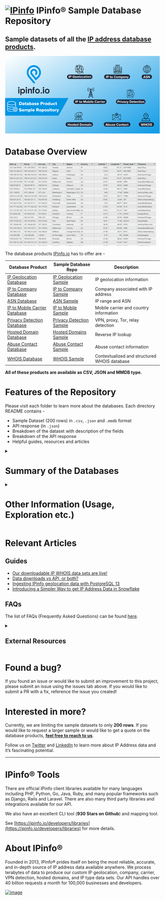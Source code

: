 # [<img src="https://ipinfo.io/static/ipinfo-small.svg" alt="IPinfo" width="24"/>](https://ipinfo.io/) IPinfo® Sample Database Repository


## Sample datasets of all the [IP address database products](https://ipinfo.io/account/data-downloads).


<p align="center">
  <img src="./assets/header_grahics_main_readme.png">
</p>


# Database Overview

<p align="center">
  <img src="./assets/product_demo_main_readme.gif">
</p>

The database products [IPinfo.io](https://ipinfo.io) has to offer are -

| Database Product | Sample Database Repo | Description |
| --- | --- | --- |
| [IP Geolocation Database](https://ipinfo.io/products/ip-geolocation-database) | [IP Geolocation Sample](/IP%20Geolocation) | IP geolocation information |
| [IP to Company Database](https://ipinfo.io/products/ip-company-database) | [IP to Company Sample](/IP%20to%20Company) | Company associated with IP address |
| [ASN Database](https://ipinfo.io/products/asn-database) | [ASN Sample](/ASN) | IP range and ASN |
| [IP to Mobile Carrier Database](https://ipinfo.io/products/mobile-ip-database) | [IP to Mobile Sample](/IP%20to%20Mobile%20Carrier) | Mobile carrier and country information |
| [Privacy Detection Database](https://ipinfo.io/products/anonymous-ip-database) | [Privacy Detection Sample](/Privacy%20Detection) | VPN, proxy, Tor, relay detection |
| [Hosted Domain Database](https://ipinfo.io/products/hosted-domains-database) | [Hosted Domains Sample](/Hosted%20Domains) | Reverse IP lookup |
| [Abuse Contact Database](https://ipinfo.io/products/ip-abuse-contact-database) | [Abuse Contact Sample](/Abuse%20Contact) | Abuse contact information |
| [WHOIS Database](https://ipinfo.io/products/ip-whois-data-download) | [WHOIS Sample](/WHOIS) | Contextualized and structured WHOIS database |

**All of these products are available as CSV, JSON and MMDB type.**

# Features of the Repository

Please visit each folder to learn more about the databases. Each directory README contains -

- Sample Dataset (200 rows) in `.csv`, `.json` and `.mmdb` format
- API response (in `.json`)
- Breakdown of the dataset with description of the fields
- Breakdown of the API response
- Helpful guides, resources and articles


<details id=0>
<summary><h1>Summary of the Databases</h1></summary>

Please visit the individual database directories to learn more. The database schemas were generated in August, 2022.

<details id=1>
<summary><h2>IP Geolocation</h2></summary>

**Get geolocation information from IP addresses.**

You can find the schema, database sample, API response sample, and other information in the **[IP Geolocation folder](/IP%20Geolocation)**. The database includes the following fields:

| Field Name | Example | Notes |
| --- | --- | --- |
| `start_ip` | 1.253.242.0 | Starting IP address of an IP address range |
| `end_ip` | 1.253.242.255 | Ending IP address of an IP address range |
| `join_key` | 1.253.0.0 | Special variable to facilitate `join` operation |
| `city` | Yangsan | City of the location |
| `region` | Gyeongsangnam-do | Region of the location |
| `country` | KR | ISO 3166 country code of the location |
| `latitude` | 35.34199 | Latitude value of the location |
| `longitude` | 129.03358 | Longitude value of the location |
| `postal_code` | 50593 | Postal code of the location |
| `timezone` | Asia/Seoul | Local time zone |


### 🔗 [IP Geolocation Database Product Page](https://ipinfo.io/products/ip-geolocation-database)

</details>

<details id=2>
<summary><h2>IP to Company</h2></summary>

**Get firmographics data and identify the company behind the IP address and network traffic.**

You can find the schema, database sample, API response sample, and other information in the **[IP to Company folder](/IP%20to%20Company)**. This database is can be used to identify large scale organization or companies behind IP address ranges. The database includes the following fields:

| Field Name | Example | Notes |
| --- | --- | --- |
| `start_ip` | 107.136.106.168 | Starting IP address of an IP address range |
| `end_ip` | 107.136.106.175 | Ending IP address of an IP address range |
| `join_key` | 107.136.0.0 | Specialized variable to facilitate `join` operation |
| `name` | ZSPEC FLOW-180709174314 | Name of the company |
| `domain` | zspec.com | Domain of the company |
| `type` | business | Type of business. e.g. Business, ISP, Hosting or Education |
| `asn` | AS7018 | ASN associated with the company |
| `as_name` | AT&T Services, Inc. | Name of the ASN |
| `as_domain` | att.com | Domain name of the ASN |
| `as_type` | isp | ASN Type: ISP, Hosting, Business or Education |
| `country` | US | ISO 3166 country code |


### 🔗 [IP to Company Database Product Page](Sample%20Database%20fb322a60f0544458ad861eb738e869cd/IP%20to%20Company%20Database%2081d7f85aaeb244b19608f3a1de1fecad.md)



</details>

<details id=3>
<summary><h2>ASN</h2></summary>


**Get ASN data from ASN or IP Address information.**

You can find the schema, database sample, API response sample, and other information in the **[ASN folder](/ASN)**. The Database contains the following fields:

| Field Name | Example | Notes |
| --- | --- | --- |
| `start_ip` | 125.113.0.0 | Starting IP address of the ASN IP address block |
| `end_ip` | 125.113.255.255 | Ending IP address of the ASN IP address block |
| `join_key` | 125.113.0.0 | Special variable to facilitate `join` operation |
| `asn` | AS4134 | Autonomous System Number (ASN) |
| `domain` | chinatelecom.com.cn | Domain name of the AS |
| `name` | CHINANET-BACKBONE | Name of the ASN |
| `type` | isp | ASN Type: ISP, Hosting, Education or Business |
| `country` | CN | ISO 3166 country code |

### 🔗 [ASN Database Product Page](https://ipinfo.io/products/asn-database)

</details>

<details id=4>
<summary><h2> IP to Mobile Carrier </h2></summary>

**Lookup Mobile Carrier data such as - MCC and MNC from IP addresses.** 

You can find the schema, database sample, API response sample, and other information in the **[IP to Mobile Carrier folder](/IP%20to%20Mobile%20Carrier)**. The database contains the following fields:

| Field Name | Example | Notes |
| --- | --- | --- |
| `start_ip` | 5.208.203.0 | Starting IP address of an IP address range |
| `end_ip` | 5.208.203.255 | Ending IP address of an IP address range |
| `join_key` | 5.208.0.0 | Special variable to facilitate `join` operation. |
| `name` | Mobile Communication Company of Iran PLC | Name of the mobile carrier |
| `country` | IR | ISO 3166 country code |
| `mcc` | 432 | Mobile Country Code (MCC) of the carrier |
| `mnc` | 11 | Mobile Network Code (MNC) of the carrier |

### 🔗 [IP to Mobile Carrier Database Product Page](https://ipinfo.io/products/mobile-ip-database)

</details>

<details id=5>
<summary><h2>Privacy Detection / Anonymous IP Detection</h2></summary>

**Demystify anonymous IP addresses. Identify privacy masking services such as VPN, Tor, proxies, relays and hosting from IP addresses.**

You can find the schema, database sample, API response sample, and other information in the **[Privacy Detection folder](/Privacy%20Detection)**. The database includes the following fields:

| Field Name | Example | Notes |
| --- | --- | --- |
| `start_ip` | 115.9.76.79 | Starting IP address of an IP address range |
| `end_ip` | 115.9.76.79 | Ending IP address of an IP address range |
| `join_key` | 115.9.0.0 | Special variable to facilitate `join` operation |
| `hosting` |  | Indicates a hosting IP address most of the time based on a datacenter. Indicative of bots, scrapers or malicious activities |
| `proxy` |  | Similar to VPN mainly used by businesses |
| `tor` |  | IP address originated from the Onion router |
| `vpn`| True | Virtual Private Network (VPN) service IP address |
| `relay` |  | Traffic relays often provided by CDN companies |
| `service` |  | Name of the privacy service provider |

### 🔗 [Privacy Detection Database Product Page](https://ipinfo.io/products/anonymous-ip-database)

</details>

<details id=6>
<summary><h2>Hosted Domains / Reverse IP Lookup</h2></summary>

**Hosted Domains database enables you to do reverse IP lookups.**

Through our Hosted Domains service, you can see the full list of domains hosted on a single IP address. 

You can find the schema, database sample, API response sample, and other information in the **[Hosted Domains folder](/Hosted%20Domains)**. The database includes the following fields:

| Field Name | Example | Notes |
| --- | --- | --- |
| `ip` | 135.125.236.225 | IP address for reverse IP lookup |
| `total` | 3 | Number of domains registered to the IP Address |
| `domains` | farmanaut.com,pharmanaut.be,farmanaut.be | Name of the domain(s) under the IP address |

### 🔗 [Hosted Domains Database Product Page](https://ipinfo.io/products/hosted-domains-database)

</details>

<details id=7>
<summary><h2>Abuse Contact</h2></summary>

**Get the abuse contact information of every ISP on the internet.**

You can find the schema, database sample, API response sample, and other information in the **[Abuse Contact folder](/Abuse%20Contact)**. The database includes the following fields:

| Field Name | Example | Notes |
| --- | --- | --- |
| `start_ip` | 119.93.20.248 | Starting IP address of an IP address block |
| `end_ip` | 119.93.20.255 | Ending IP address of an IP address block |
| `join_key` | 119.93.0.0 | Special variable to facilitate `join` operation |
| `name` | Nilo Agir | Name of the abuse contact |
| `email` | abuse@pldt.net | Organizational email of the abuse contact |
| `address` | Philippine Long Distance Telephone Company, 6/... | Organizational address of the abuse contact |
| `country` | PH | ISO 3166 country code |
| `phone` | +632-584-1045 | Organizational phone number of the abuse contact |

### 🔗 [Abuse Contact Database Product Page](https://ipinfo.io/products/ip-abuse-contact-database)

</details>

<details id=8>
<summary><h2>WHOIS</h2></summary>


**IPinfo® WHOIS database is a contextual, robust and consistent database of various types of WHOIS data.**

You can find the schema, database sample, API response sample, and other information in the **[WHOIS folder](/WHOIS)**. The WHOIS database and their respective fields are listed below:

### R WHOIS

| Field Name | Example | Notes |
| --- | --- | --- |
| `range` | 50.28.18.195 | IP Address range/netblock |
| `id` | NETBLK-GRADOCEROPUB.50.28.18.195/32 | Raw netblock identifier from WHOIS |
| `name` | Grado Cero Publicidad S.A. de C.V. | Name of netblock |
| `descr` | GRADOCEROPUB-50.28.18.195 | Description |
| `host` | rwhois.liquidweb.com:4321 | Host information |
| `country` | MX | ISO 3166 country code |
| `email` | webmaster@gradocero.com | Contact email information |
| `abuse` | abuse@sourcedns.com | Abuse email information |
| `domain` | gradocero.com | Domain associated with the netblock |
| `country.1` | MX | Secondary country information |
| `city` | Naucalpan de Juarez | City information |
| `street` | Calle Andes #46 | Street information |
| `postal` | 53125 | Postal Code information |
| `updated` | 2021-01-26 00:00:00 | Update date in the WHOIS registry |
| `imported` | 2021-01-27 04:44:47.206483 | Imported date in the WHOIS registry |


### RIR WHOIS

| Field Name | Example | Notes |
| --- | --- | --- |
| `range` | 45.142.160.224-45.142.161.255 | IP Address range/netblock |
| `id` | PL-DOMYNET-NETWORK | Raw netblock identifier from WHOIS |
| `name` | DomyNet Sp. z o.o. | Name of netblock |
| `country` | PL | ISO 3166 country code |
| `status` | ASSIGNED PA | Range assignment type ([RIPE’s documentation](https://www.ripe.net/publications/docs/ripe-733)) |
| `tech` | PK9274-RIPE | ID for technical contact of WHOIS record |
| `maintainer` | MNT-PL-DOMYNET-1 | ID for contact authorized to update WHOIS record for netblock |
| `admin` | PK9274-RIPE | ID for administrative contact of netblock |
| `source` | ripe | RIR associated with record (RIPE, ARIN, etc.) |
| `whois_domain` | domynet.pl | Domain name (from WHOIS entry) |
| `updated` | 2020-01-09 | Last updated date (taken from WHOIS entry) |
| `org` | ORG-DSZO39-RIPE | ID or name of organization responsible for netblock |
| `rdns_domain` | domynet.pl | Domain associated with IP range (only available if a majority of IPs within range share a common reverse DNS domain) |
| `domain` | domynet.pl | Domain associated with netblock (based on our data sets) |
| `geoloc` | 52.2260524 20.9941955 | Latitude/longitude coordinates indicating where users of network are located |
| `org_address` | ul. Lindleya 16/301 02-013 Warszawa POLAND | Address of the associated organization |
| `asn` | AS208348 | Autonomous system number for organization that routes traffic for IP (based on BGP routing data) |
| `as_name` | DomyNet Sp. z o.o. | Name of AS (based on our data sets and data processing) |
| `as_domain` | domynet.pl | Domain of AS (based on our data sets and data processing) |
| `as_type` | isp | ISP, business, or hosting (based on around 20 different features and our custom training set) |


<details id=8>
<summary><h3>Other WHOIS Databases</h3></summary>

Other kinds of WHOIS Database IPinfo offers:

| WHOIS ASN | WHOIS MNT | WHOIS NET | WHOIS ORG | WHOIS POC |
| --- | --- | --- | --- | --- |
| id | id | range | id | id |
| name | name | id | name | name |
| country | admin_id | name | address | mobilephone |
| org_id | tech_id | country | street | officephone |
| created | org_id | domain | city | fax |
| updated | created | org_id | state | addres |
| source | updated | status | postalcode | country |
| raw | source | tech_id | country | email |
|  | raw | mnt_id | admin_id | abuse_email |
|  |  | admin_id | tech_id | created |
|  |  | created | abuse_id | updated |
|  |  | updated | mnt_id | source |
|  |  | source | email | raw |
|  |  | raw | domain |  |
|  |  |  | created |  |
|  |  |  | updated |  |
|  |  |  | source |  |
|  |  |  | raw |  |

</details>

### 🔗 [WHOIS Database Product Page](https://ipinfo.io/products/ip-abuse-contact-database)

</details>

</details>

<details id=usage>
<summary><h1>Other Information (Usage, Exploration etc.)</h1></summary>

## How to explore the sample databases

- Please visit the folders for each database. You can also find the API response samples there for each product.
- If you would like to explore CSV files, feel free to use any of these online services and import the raw CSV there -
    - [https://csvfiddle.io/](https://csvfiddle.io/)
    - [https://lite.datasette.io/](https://lite.datasette.io/)
- Or you can you just download the CSV files to take a closer look.
- You can also check out `.mmdb` sample files. Please use IPinfo's [mmdbctl](https://github.com/ipinfo/mmdbctl) tool to explore them.

## Usage Information

- After signing up for database downloads service, you can either download the database from our website or you can `curl` the database from the database download endpoint. But make sure you have redirect [enabled](https://ipinfo.io/faq/article/142-when-i-access-the-database-endpoint-using-something-like-curl-it-doesn-t-seem-to-work-and-i-get-a-corrupted-empty-file-what-am-i-doing-wrong).
- You can select how frequently the database gets updated. It can be daily, weekly, bi-weekly or monthly.
- To look up an specific database, you can use any kind of data exploration package or database system you want to use. [Here is an example](https://ipinfo.io/faq/article/144-how-do-you-do-a-lookup-of-an-ip-address-using-your-database) of using MySQL and PostgreSQL to look up a specific IP address.

</details>

# Relevant Articles

## Guides

- [Our downloadable IP WHOIS data sets are live!](https://ipinfo.io/blog/our-downloadable-ip-whois-data-sets-are-live)
- [Data downloads vs API, or both?](https://ipinfo.io/blog/data-downloads-vs-api-or-both/)
- [Ingesting IPinfo geolocation data with PostgreSQL 13](https://ipinfo.io/blog/ingesting-ipinfo-geolocation-data-with-postgresql-13/)
- [Introducing a Simpler Way to get IP Address Data in Snowflake](https://ipinfo.io/blog/ip-address-data-in-snowflake/)

## FAQs

The list of FAQs (Frequently Asked Questions) can be found [here](https://ipinfo.io/faq/category/137-data-downloads).

<details>

<summary><h2>External Resources</h2></summary>


- IP Address Data Type declaration:
    - [PostgreSQL: Network Address Types: INET vs CIDR](https://www.postgresql.org/docs/current/datatype-net-types.html#DATATYPE-INET-VS-CIDR)

</details>



# Found a bug?

If you found an issue or would like to submit an improvement to this project, please submit an issue using the issues tab above. If you would like to submit a PR with a fix, reference the issue you created!

# Interested in more?

Currently, we are limiting the sample datasets to only **200 rows**. If you would like to request a larger sample or would like to get a quote on the database products, **[feel free to reach to us](https://ipinfo.io/products/ip-database-download#request_form)**.

Follow us on [Twitter](https://twitter.com/ipinfoio) and [LinkedIn](https://www.linkedin.com/company/ipinfo/) to learn more about IP Address data and it’s fascinating potential.

---

# IPinfo® Tools

There are official IPinfo client libraries available for many languages including PHP, Python, Go, Java, Ruby, and many popular frameworks such as Django, Rails and Laravel. There are also many third party libraries and integrations available for our API.

We also have an excellent CLI tool (**930 Stars on Github**) and mapping tool.

See [https://ipinfo.io/developers/libraries](https://ipinfo.io/developers/libraries) for more details.

# About IPinfo®

Founded in 2013, IPinfo® prides itself on being the most reliable, accurate, and in-depth source of IP address data available anywhere. We process terabytes of data to produce our custom IP geolocation, company, carrier, VPN detection, hosted domains, and IP type data sets. Our API handles over 40 billion requests a month for 100,000 businesses and developers.

[![image](https://avatars3.githubusercontent.com/u/15721521?s=128&u=7bb7dde5c4991335fb234e68a30971944abc6bf3&v=4)](https://ipinfo.io/)
